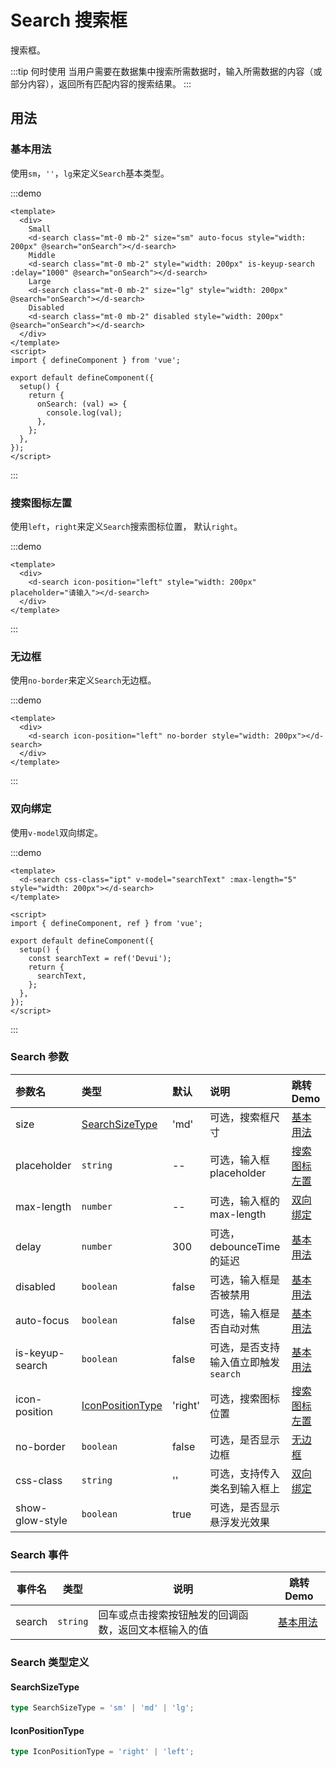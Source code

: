 # Search 搜索框

搜索框。

:::tip 何时使用
当用户需要在数据集中搜索所需数据时，输入所需数据的内容（或部分内容），返回所有匹配内容的搜索结果。
:::

## 用法

### 基本用法

使用`sm`，`''`，`lg`来定义`Search`基本类型。

:::demo

```vue
<template>
  <div>
    Small
    <d-search class="mt-0 mb-2" size="sm" auto-focus style="width: 200px" @search="onSearch"></d-search>
    Middle
    <d-search class="mt-0 mb-2" style="width: 200px" is-keyup-search :delay="1000" @search="onSearch"></d-search>
    Large
    <d-search class="mt-0 mb-2" size="lg" style="width: 200px" @search="onSearch"></d-search>
    Disabled
    <d-search class="mt-0 mb-2" disabled style="width: 200px" @search="onSearch"></d-search>
  </div>
</template>
<script>
import { defineComponent } from 'vue';

export default defineComponent({
  setup() {
    return {
      onSearch: (val) => {
        console.log(val);
      },
    };
  },
});
</script>
```

:::

### 搜索图标左置

使用`left`，`right`来定义`Search`搜索图标位置， 默认`right`。

:::demo

```vue
<template>
  <div>
    <d-search icon-position="left" style="width: 200px" placeholder="请输入"></d-search>
  </div>
</template>
```

:::

### 无边框

使用`no-border`来定义`Search`无边框。

:::demo

```vue
<template>
  <div>
    <d-search icon-position="left" no-border style="width: 200px"></d-search>
  </div>
</template>
```

:::

### 双向绑定

使用`v-model`双向绑定。

:::demo

```vue
<template>
  <d-search css-class="ipt" v-model="searchText" :max-length="5" style="width: 200px"></d-search>
</template>

<script>
import { defineComponent, ref } from 'vue';

export default defineComponent({
  setup() {
    const searchText = ref('Devui');
    return {
      searchText,
    };
  },
});
</script>
```

:::

### Search 参数

| 参数名          | 类型                                  | 默认    | 说明                                  | 跳转 Demo                     |
| :-------------- | :------------------------------------ | :------ | :------------------------------------ | :---------------------------- |
| size            | [SearchSizeType](#searchsizetype)     | 'md'    | 可选，搜索框尺寸                      | [基本用法](#基本用法)         |
| placeholder     | `string`                              | --      | 可选，输入框 placeholder              | [搜索图标左置](#搜索图标左置) |
| max-length      | `number`                              | --      | 可选，输入框的 max-length             | [双向绑定](#双向绑定)         |
| delay           | `number`                              | 300     | 可选，debounceTime 的延迟             | [基本用法](#基本用法)         |
| disabled        | `boolean`                             | false   | 可选，输入框是否被禁用                | [基本用法](#基本用法)         |
| auto-focus      | `boolean`                             | false   | 可选，输入框是否自动对焦              | [基本用法](#基本用法)         |
| is-keyup-search | `boolean`                             | false   | 可选，是否支持输入值立即触发 `search` | [基本用法](#基本用法)         |
| icon-position   | [IconPositionType](#iconpositiontype) | 'right' | 可选，搜索图标位置                    | [搜索图标左置](#搜索图标左置) |
| no-border       | `boolean`                             | false   | 可选，是否显示边框                    | [无边框](#无边框)             |
| css-class       | `string`                              | ''      | 可选，支持传入类名到输入框上          | [双向绑定](#双向绑定)         |
| show-glow-style | `boolean`                             | true    | 可选，是否显示悬浮发光效果            |                               |

### Search 事件

| 事件名 | 类型     | 说明                                                 | 跳转 Demo             |
| ------ | -------- | ---------------------------------------------------- | --------------------- |
| search | `string` | 回车或点击搜索按钮触发的回调函数，返回文本框输入的值 | [基本用法](#基本用法) |

### Search 类型定义

#### SearchSizeType

```ts
type SearchSizeType = 'sm' | 'md' | 'lg';
```

#### IconPositionType

```ts
type IconPositionType = 'right' | 'left';
```
